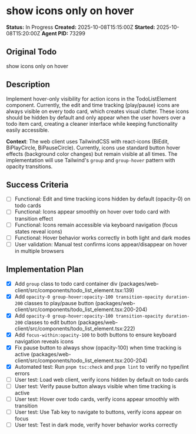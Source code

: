 # show icons only on hover

**Status:** In Progress
**Created:** 2025-10-08T15:15:00Z
**Started:** 2025-10-08T15:20:00Z
**Agent PID:** 73299

## Original Todo

show icons only on hover

## Description

Implement hover-only visibility for action icons in the TodoListElement component. Currently, the edit and time tracking (play/pause) icons are always visible on every todo card, which creates visual clutter. These icons should be hidden by default and only appear when the user hovers over a todo item card, creating a cleaner interface while keeping functionality easily accessible.

**Context**: The web client uses TailwindCSS with react-icons (BiEdit, BiPlayCircle, BiPauseCircle). Currently, icons use standard button hover effects (background color changes) but remain visible at all times. The implementation will use Tailwind's `group` and `group-hover` pattern with opacity transitions.

## Success Criteria

- [ ] Functional: Edit and time tracking icons hidden by default (opacity-0) on todo cards
- [ ] Functional: Icons appear smoothly on hover over todo card with transition effect
- [ ] Functional: Icons remain accessible via keyboard navigation (focus states reveal icons)
- [ ] Functional: Hover behavior works correctly in both light and dark modes
- [ ] User validation: Manual test confirms icons appear/disappear on hover in multiple browsers

## Implementation Plan

- [x] Add `group` class to todo card container div (packages/web-client/src/components/todo_list_element.tsx:139)
- [x] Add `opacity-0 group-hover:opacity-100 transition-opacity duration-200` classes to play/pause button (packages/web-client/src/components/todo_list_element.tsx:200-204)
- [x] Add `opacity-0 group-hover:opacity-100 transition-opacity duration-200` classes to edit button (packages/web-client/src/components/todo_list_element.tsx:222)
- [x] Add `focus-within:opacity-100` to both buttons to ensure keyboard navigation reveals icons
- [x] Fix pause button to always show (opacity-100) when time tracking is active (packages/web-client/src/components/todo_list_element.tsx:200-204)
- [x] Automated test: Run `pnpm tsc:check` and `pnpm lint` to verify no type/lint errors
- [ ] User test: Load web client, verify icons hidden by default on todo cards
- [ ] User test: Verify pause button always visible when time tracking is active
- [ ] User test: Hover over todo cards, verify icons appear smoothly with transition
- [ ] User test: Use Tab key to navigate to buttons, verify icons appear on focus
- [ ] User test: Test in dark mode, verify hover behavior works correctly
